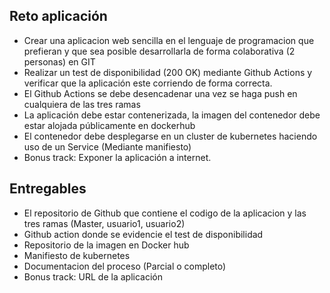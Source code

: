 ## Reto aplicación

- Crear una aplicacion web sencilla en el lenguaje de programacion que prefieran y que sea posible desarrollarla de forma colaborativa (2 personas) en GIT
- Realizar un test de disponibilidad (200 OK) mediante Github Actions y verificar que la aplicación este corriendo de forma correcta.
- El Github Actions se debe desencadenar una vez se haga push en cualquiera de las tres ramas
- La aplicación debe estar contenerizada, la imagen del contenedor debe estar alojada públicamente en dockerhub
- El contenedor debe desplegarse en un cluster de kubernetes haciendo uso de un Service (Mediante manifiesto)
- Bonus track: Exponer la aplicación a internet.

## Entregables

- El repositorio de Github que contiene el codigo de la aplicacion y las tres ramas (Master, usuario1, usuario2)
- Github action donde se evidencie el test de disponibilidad
- Repositorio de la imagen en Docker hub
- Manifiesto de kubernetes
- Documentacion del proceso (Parcial o completo)
- Bonus track: URL de la aplicación
